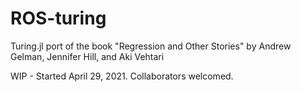 # ROS-turing
Turing.jl port of the book "Regression and Other Stories" by Andrew Gelman, Jennifer Hill, and Aki Vehtari

WIP - Started April 29, 2021. Collaborators welcomed.